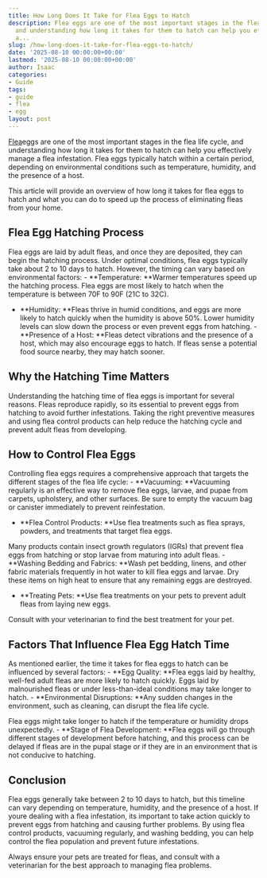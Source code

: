 ```yaml
---
title: How Long Does It Take for Flea Eggs to Hatch
description: Flea eggs are one of the most important stages in the flea life cycle,
  and understanding how long it takes for them to hatch can help you effectively manage
  a...
slug: /how-long-does-it-take-for-flea-eggs-to-hatch/
date: '2025-08-10 00:00:00+00:00'
lastmod: '2025-08-10 00:00:00+00:00'
author: Isaac
categories:
- Guide
tags:
- guide
- flea
- egg
layout: post
---
```

[Flea](https://pestpolicy.com/are-fleas-attracted-to-heat/)eggs are one of the most important stages in the flea life cycle, and understanding how long it takes for them to hatch can help you effectively manage a flea infestation. Flea eggs typically hatch within a certain period, depending on environmental conditions such as temperature, humidity, and the presence of a host.

This article will provide an overview of how long it takes for flea eggs to hatch and what you can do to speed up the process of eliminating fleas from your home.

##  Flea Egg Hatching Process

Flea eggs are laid by adult fleas, and once they are deposited, they can begin the hatching process. Under optimal conditions, flea eggs typically take about 2 to 10 days to hatch. However, the timing can vary based on environmental factors: - **Temperature: **Warmer temperatures speed up the hatching process. Flea eggs are most likely to hatch when the temperature is between 70F to 90F (21C to 32C).

- **Humidity: **Fleas thrive in humid conditions, and eggs are more likely to hatch quickly when the humidity is above 50%. Lower humidity levels can slow down the process or even prevent eggs from hatching. - **Presence of a Host: **Fleas detect vibrations and the presence of a host, which may also encourage eggs to hatch. If fleas sense a potential food source nearby, they may hatch sooner.

##  Why the Hatching Time Matters

Understanding the hatching time of flea eggs is important for several reasons. Fleas reproduce rapidly, so its essential to prevent eggs from hatching to avoid further infestations. Taking the right preventive measures and using flea control products can help reduce the hatching cycle and prevent adult fleas from developing.

##  How to Control Flea Eggs

Controlling flea eggs requires a comprehensive approach that targets the different stages of the flea life cycle: - **Vacuuming: **Vacuuming regularly is an effective way to remove flea eggs, larvae, and pupae from carpets, upholstery, and other surfaces. Be sure to empty the vacuum bag or canister immediately to prevent reinfestation.

- **Flea Control Products: **Use flea treatments such as flea sprays, powders, and treatments that target flea eggs.

Many products contain insect growth regulators (IGRs) that prevent flea eggs from hatching or stop larvae from maturing into adult fleas. - **Washing Bedding and Fabrics: **Wash pet bedding, linens, and other fabric materials frequently in hot water to kill flea eggs and larvae. Dry these items on high heat to ensure that any remaining eggs are destroyed.

- **Treating Pets: **Use flea treatments on your pets to prevent adult fleas from laying new eggs.

Consult with your veterinarian to find the best treatment for your pet.

##  Factors That Influence Flea Egg Hatch Time

As mentioned earlier, the time it takes for flea eggs to hatch can be influenced by several factors: - **Egg Quality: **Flea eggs laid by healthy, well-fed adult fleas are more likely to hatch quickly. Eggs laid by malnourished fleas or under less-than-ideal conditions may take longer to hatch. - **Environmental Disruptions: **Any sudden changes in the environment, such as cleaning, can disrupt the flea life cycle.

Flea eggs might take longer to hatch if the temperature or humidity drops unexpectedly. - **Stage of Flea Development: **Flea eggs will go through different stages of development before hatching, and this process can be delayed if fleas are in the pupal stage or if they are in an environment that is not conducive to hatching.

##  Conclusion

Flea eggs generally take between 2 to 10 days to hatch, but this timeline can vary depending on temperature, humidity, and the presence of a host. If youre dealing with a flea infestation, its important to take action quickly to prevent eggs from hatching and causing further problems. By using flea control products, vacuuming regularly, and washing bedding, you can help control the flea population and prevent future infestations.

Always ensure your pets are treated for fleas, and consult with a veterinarian for the best approach to managing flea problems.